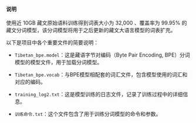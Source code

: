 #### 说明

使用近 10GB 藏文原始语料训练得到词表大小为 32,000 、覆盖率为 99.95\% 的藏文分词模型，该分词模型将用于之后更新的藏文大语言模型的词表扩充。

以下是项目中各个重要文件的简要说明：

- `Tibetan_bpe.model`：这是藏语字节对编码（Byte Pair Encoding, BPE）分词模型的模型文件，用于加载分词模型。

- `Tibetan_bpe.vocab`：与BPE模型相配套的词汇文件，包含模型使用的词汇和对应的编码。

- `training_log2.txt`：这是模型训练的日志文件，记录了训练过程中的详细信息。

- `训练命令.txt`：这个文件包含了用于训练分词模型的命令和参数。
